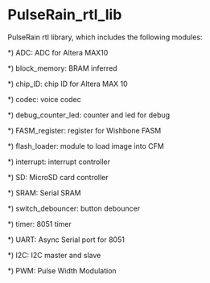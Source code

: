 # PulseRain_rtl_lib
PulseRain rtl library, which includes the following modules:

*) ADC: ADC for Altera MAX10

*) block_memory: BRAM inferred

*) chip_ID: chip ID for Altera MAX 10

*) codec: voice codec

*) debug_counter_led: counter and led for debug

*) FASM_register: register for Wishbone FASM

*) flash_loader: module to load image into CFM

*) interrupt: interrupt controller

*) SD: MicroSD card controller

*) SRAM: Serial SRAM

*) switch_debouncer: button debouncer

*) timer: 8051 timer

*) UART: Async Serial port for 8051

*) I2C: I2C master and slave

*) PWM: Pulse Width Modulation


